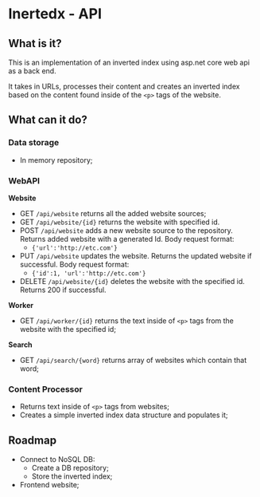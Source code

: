 # Inertedx - API
## What is it?
This is an implementation of an inverted index using asp.net core web api as a back end. 

It takes in URLs, processes their content and creates an inverted index based on the content found inside of the `<p>` tags of the website.

## What can it do?
### Data storage
- In memory repository;

### WebAPI
**Website**
- GET `/api/website` returns all the added website sources;
- GET `/api/website/{id}` returns the website with specified id.
- POST `/api/website` adds a new website source to the repository. Returns added website with a generated Id. Body request format:
    - `{'url':'http://etc.com'}`
- PUT `/api/website` updates the website. Returns the updated website if successful. Body request format:
    - `{'id':1, 'url':'http://etc.com'}`
- DELETE `/api/website/{id}` deletes the website with the specified id. Returns 200 if successful.

**Worker**
- GET `/api/worker/{id}` returns the text inside of `<p>` tags from the website with the specified id;

**Search**
- GET `/api/search/{word}` returns array of websites which contain that word;

### Content Processor
- Returns text inside of `<p>` tags from websites;
- Creates a simple inverted index data structure and populates it;

## Roadmap
- Connect to NoSQL DB:
    - Create a DB repository;
    - Store the inverted index;
- Frontend website;